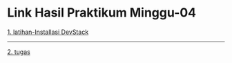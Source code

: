 # Link Hasil Praktikum Minggu-04

[1. latihan-Installasi DevStack](latihan.md)

---

[2. tugas](tugas-minggu-03.md)
